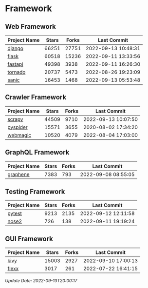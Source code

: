 # Framework

## Web Framework
| Project Name | Stars | Forks | Last Commit |
| ------------ | ----- | ----- | ----------- |
| [django](https://github.com/django/django) | 66251 | 27751 | 2022-09-13 10:48:31 |
| [flask](https://github.com/pallets/flask) | 60518 | 15236 | 2022-09-11 13:33:56 |
| [fastapi](https://github.com/tiangolo/fastapi) | 49398 | 3938 | 2022-09-11 16:26:30 |
| [tornado](https://github.com/tornadoweb/tornado) | 20737 | 5473 | 2022-08-26 19:23:09 |
| [sanic](https://github.com/sanic-org/sanic) | 16453 | 1468 | 2022-09-13 05:53:48 |

## Crawler Framework
| Project Name | Stars | Forks | Last Commit |
| ------------ | ----- | ----- | ----------- |
| [scrapy](https://github.com/scrapy/scrapy) | 44509 | 9710 | 2022-09-13 10:07:50 |
| [pyspider](https://github.com/binux/pyspider) | 15571 | 3655 | 2020-08-02 17:34:20 |
| [webmagic](https://github.com/code4craft/webmagic) | 10520 | 4079 | 2022-08-04 17:03:00 |

## GraphQL Framework
| Project Name | Stars | Forks | Last Commit |
| ------------ | ----- | ----- | ----------- |
| [graphene](https://github.com/graphql-python/graphene) | 7383 | 793 | 2022-09-08 08:55:05 |

## Testing Framework
| Project Name | Stars | Forks | Last Commit |
| ------------ | ----- | ----- | ----------- |
| [pytest](https://github.com/pytest-dev/pytest) | 9213 | 2135 | 2022-09-12 12:11:58 |
| [nose2](https://github.com/nose-devs/nose2) | 726 | 138 | 2022-09-11 19:19:24 |

## GUI Framework
| Project Name | Stars | Forks | Last Commit |
| ------------ | ----- | ----- | ----------- |
| [kivy](https://github.com/kivy/kivy) | 15003 | 2927 | 2022-09-10 17:00:13 |
| [flexx](https://github.com/flexxui/flexx) | 3017 | 261 | 2022-07-22 16:41:15 |

*Update Date: 2022-09-13T20:00:17*